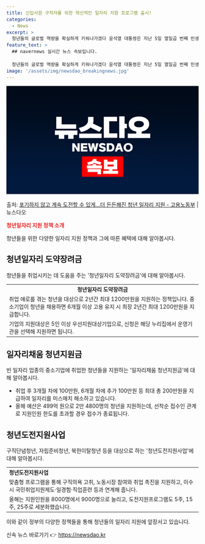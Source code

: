```yaml
---
title: 신입사원 구직자를 위한 혁신적인 일자리 지원 프로그램 출시!
categories:
  - News
excerpt: >
  청년들의 글로벌 역량을 확실하게 키워나가겠다 윤석열 대통령은 지난 5일 열일곱 번째 민생 토론회 청년의 힘으…
feature_text: >
  ## navernews 실시간 뉴스 속보입니다.

  청년들의 글로벌 역량을 확실하게 키워나가겠다 윤석열 대통령은 지난 5일 열일곱 번째 민생 토론회 청년의 힘으…
image: '/assets/img/newsdao_breakingnews.jpg'
---
```


![뉴스다오 속보](/assets/img/newsdao_breakingnews.jpg)

<p>출처: <a href="https://newsdao.kr/3333" rel="dofollow">포기하지 않고 계속 도전할 수 있게…더 든든해진 청년 일자리 지원 - 고용노동부</a> | 뉴스다오</p>

<strong><span style="color: #ee2323;">청년일자리 지원 정책 소개</span></strong>
<p data-ke-size="size16">청년들을 위한 다양한 일자리 지원 정책과 그에 따른 혜택에 대해 알아봅시다.</p>

<h2 data-ke-size="size26">청년일자리 도약장려금</h2>

<p data-ke-size="size16">청년들을 취업시키는 데 도움을 주는 '청년일자리 도약장려금'에 대해 알아봅시다.</p>

<table>
	<tr>
		<td style="text-align: center; height: 17px;"><b>청년일자리 도약장려금</b></td>
	</tr>
	<tr>
		<td>취업 애로를 겪는 청년을 대상으로 2년간 최대 1200만원을 지원하는 정책입니다. 중소기업이 청년을 채용하면 6개월 이상 고용 유지 시 최장 2년간 최대 1200만원을 지급합니다.</td>
	</tr>
	<tr>
		<td>기업의 지원대상은 5인 이상 우선지원대상기업으로, 신청은 해당 누리집에서 운영기관을 선택해 지원하면 됩니다.</td>
	</tr>
</table>

<h2 data-ke-size="size26">일자리채움 청년지원금</h2>

<p data-ke-size="size16">빈 일자리 업종의 중소기업에 취업한 청년들을 지원하는 '일자리채움 청년지원금'에 대해 알아봅시다.</p>

<ul>
	<li>취업 후 3개월 차에 100만원, 6개월 차에 추가 100만원 등 최대 총 200만원을 지급하여 일자리를 미스매치 해소하고 있습니다.</li>
	<li>올해 예산은 499억 원으로 2만 4800명의 청년을 지원하는데, 선착순 접수인 관계로 지원인원 한도를 초과할 경우 접수가 종료됩니다.</li>
</ul>

<h2 data-ke-size="size26">청년도전지원사업</h2>

<p data-ke-size="size16">구직단념청년, 자립준비청년, 북한이탈청년 등을 대상으로 하는 '청년도전지원사업'에 대해 알아봅시다.</p>

<table>
	<tr>
		<td><b>청년도전지원사업</b></td>
	</tr>
	<tr>
		<td>맞춤형 프로그램을 통해 구직의욕 고취, 노동시장 참여와 취업 촉진을 지원하고, 이수 시 국민취업지원제도·일경험·직업훈련 등과 연계해 줍니다.</td>
	</tr>
	<tr>
		<td>올해는 지원인원을 8000명에서 9000명으로 늘리고, 도전지원프로그램도 5주, 15주, 25주로 세분화했습니다.</td>
	</tr>
</table>

<p data-ke-size="size16">이와 같이 정부의 다양한 정책들을 통해 청년들의 일자리 지원에 앞장서고 있습니다.</p> 

신속 뉴스 바로가기 👉 <a href="https://newsdao.kr" rel="dofollow">https://newsdao.kr</a>


